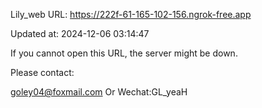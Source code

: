 Lily_web URL: https://222f-61-165-102-156.ngrok-free.app

Updated at: 2024-12-06 03:14:47

If you cannot open this URL, the server might be down.

Please contact: 

goley04@foxmail.com Or Wechat:GL_yeaH